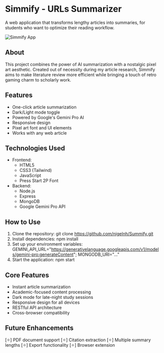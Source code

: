 # Simmify - URLs Summarizer

A web application that transforms lengthy articles into summaries, for students who want to optimize their reading workflow.

![Simmify App](./assets/app-screenshot.png)

## About

This project combines the power of AI summarization with a nostalgic pixel art aesthetic. Created out of necessity during my article research, Simmify aims to make literature review more efficient while bringing a touch of retro gaming charm to scholarly work.

## Features
- One-click article summarization
- Dark/Light mode toggle
- Powered by Google's Gemini Pro AI
- Responsive design
- Pixel art font and UI elements
- Works with any web article

## Technologies Used
- Frontend:
  - HTML5
  - CSS3 (Tailwind)
  - JavaScript
  - Press Start 2P Font
- Backend:
  - Node.js
  - Express
  - MongoDB
  - Google Gemini Pro API

## How to Use
1. Clone the repository: git clone https://github.com/nigelnh/Summify.git
2. Install dependencies: npm install
3. Set up your environment variables:
GEMINI_API_URL="https://generativelanguage.googleapis.com/v1/models/gemini-pro:generateContent";
MONGODB_URI="..."
4. Start the application: npm start

## Core Features
- Instant article summarization
- Academic-focused content processing
- Dark mode for late-night study sessions
- Responsive design for all devices
- RESTful API architecture
- Cross-browser compatibility

## Future Enhancements
[✧] PDF document support
[✧] Citation extraction
[✧] Multiple summary lengths
[✧] Export functionality
[✧] Browser extension
